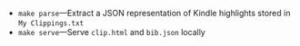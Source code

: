 
* `make parse`—Extract a JSON representation of Kindle highlights stored in
  `My Clippings.txt`
* `make serve`—Serve `clip.html` and `bib.json` locally
